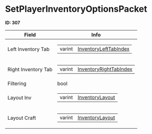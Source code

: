 # SetPlayerInventoryOptionsPacket

__ID: 307__



<table><thead><tr><th>Field</th><th>Info</th></tr></thead><tbody>
<tr><td>Left Inventory Tab</td><td><table><tbody><tr><td>varint</td><td><a href="../enums/InventoryLeftTabIndex.md">InventoryLeftTabIndex</a></td></tr></tbody></table></td></tr>
<tr><td>Right Inventory Tab</td><td><table><tbody><tr><td>varint</td><td><a href="../enums/InventoryRightTabIndex.md">InventoryRightTabIndex</a></td></tr></tbody></table></td></tr>
<tr><td>Filtering</td><td>bool</td></tr>
<tr><td>Layout Inv</td><td><table><tbody><tr><td>varint</td><td><a href="../enums/InventoryLayout.md">InventoryLayout</a></td></tr></tbody></table></td></tr>
<tr><td>Layout Craft</td><td><table><tbody><tr><td>varint</td><td><a href="../enums/InventoryLayout.md">InventoryLayout</a></td></tr></tbody></table></td></tr>
</tbody></table>
